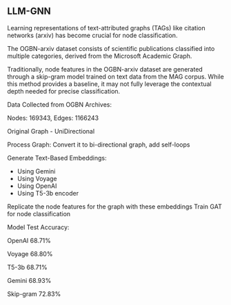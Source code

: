 ## LLM-GNN

Learning representations of text-attributed graphs (TAGs) like citation networks (arxiv) has become crucial for node classification. 

The OGBN-arxiv dataset consists of scientific publications classified into multiple categories, derived from the Microsoft Academic Graph.

Traditionally, node features in the OGBN-arxiv dataset are generated through a skip-gram model trained on text data from the MAG corpus. While this method provides a baseline, it may not fully leverage the contextual depth needed for precise classification.

Data Collected from OGBN Archives:

Nodes: 169343,  Edges: 1166243

Original Graph - UniDirectional 

Process Graph: Convert it to bi-directional graph, add self-loops

Generate Text-Based Embeddings: 
- Using Gemini 
- Using Voyage 
- Using OpenAI 
- Using T5-3b encoder
  
Replicate the node features for the graph with these embeddings
Train GAT for node classification 

Model	Test Accuracy:

OpenAI	68.71%

Voyage	68.80%

T5-3b	68.71%

Gemini	68.93%

Skip-gram	72.83%




                  










